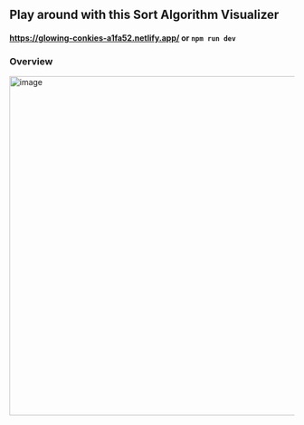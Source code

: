 ## Play around with this Sort Algorithm Visualizer 
#### https://glowing-conkies-a1fa52.netlify.app/ or `npm run dev`

### Overview
<img width="1088" height="599" alt="image" src="https://github.com/user-attachments/assets/874dc484-c06f-471d-b19a-a0155b48d5de" />


